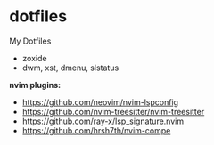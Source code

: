 # dotfiles
My Dotfiles </br>

 * zoxide
 * dwm, xst, dmenu, slstatus

**nvim plugins:**

 - https://github.com/neovim/nvim-lspconfig
 - https://github.com/nvim-treesitter/nvim-treesitter
 - https://github.com/ray-x/lsp_signature.nvim
 - https://github.com/hrsh7th/nvim-compe

